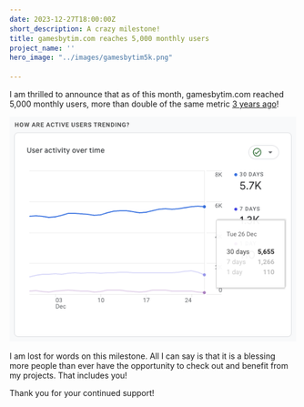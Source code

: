 ```yaml
---
date: 2023-12-27T18:00:00Z
short_description: A crazy milestone!
title: gamesbytim.com reaches 5,000 monthly users
project_name: ''
hero_image: "../images/gamesbytim5k.png"

---
```

I am thrilled to announce that as of this month, gamesbytim.com reached 5,000 monthly users, more than double of the same metric [3 years ago](/blog/gamesbytim.com-reaches-2-500-monthly-users/)!

![5,000 monthly users](../images/gamesbytim5k.png)

I am lost for words on this milestone. All I can say is that it is a blessing more people than ever have the opportunity to check out and benefit from my projects. That includes you!

Thank you for your continued support!